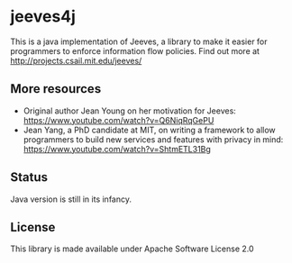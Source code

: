 # jeeves4j

This is a java implementation of Jeeves, a library to make it easier for programmers to enforce information flow policies.
Find out more at http://projects.csail.mit.edu/jeeves/

## More resources
* Original author Jean Young on her motivation for Jeeves: https://www.youtube.com/watch?v=Q6NiqRqGePU
* Jean Yang, a PhD candidate at MIT, on writing a framework to allow programmers to build new services and features with privacy in mind: https://www.youtube.com/watch?v=ShtmETL31Bg 

## Status
Java version is still in its infancy.


## License
This library is made available under Apache Software License 2.0